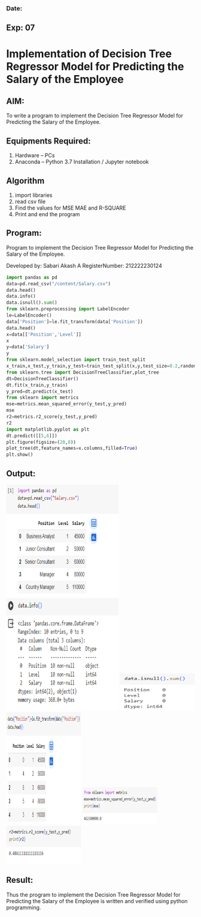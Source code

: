<h3>Date:</h3>
<h2>Exp: 07</h2>

# Implementation of Decision Tree Regressor Model for Predicting the Salary of the Employee
## AIM:
To write a program to implement the Decision Tree Regressor Model for Predicting the Salary of the Employee.
## Equipments Required:
1. Hardware – PCs
2. Anaconda – Python 3.7 Installation / Jupyter notebook
## Algorithm
1. import libraries
2. read csv file
3. Find the values for MSE MAE and R-SQUARE
4. Print and end the program
## Program:
Program to implement the Decision Tree Regressor Model for Predicting the Salary of the Employee.

Developed by: Sabari Akash A
RegisterNumber:  212222230124
```py
import pandas as pd
data=pd.read_csv("/content/Salary.csv")
data.head()
data.info()
data.isnull().sum()
from sklearn.preprocessing import LabelEncoder
le=LabelEncoder()
data['Position']=le.fit_transform(data['Position'])
data.head()
x=data[['Position','Level']]
x
y=data['Salary']
y
from sklearn.model_selection import train_test_split
x_train,x_test,y_train,y_test=train_test_split(x,y,test_size=0.2,random_state=2)
from sklearn.tree import DecisionTreeClassifier,plot_tree
dt=DecisionTreeClassifier()
dt.fit(x_train,y_train)
y_pred=dt.predict(x_test)
from sklearn import metrics
mse=metrics.mean_squared_error(y_test,y_pred)
mse
r2=metrics.r2_score(y_test,y_pred)
r2
import matplotlib.pyplot as plt
dt.predict([[5,6]])
plt.figure(figsize=(20,8))
plot_tree(dt,feature_names=x.columns,filled=True)
plt.show()
```
## Output:
<img src=image.png width=300 height=300>
<img src=image-1.png width=300 height=300>
<img src=image-2.png width=200 height=100>
<img src=image-3.png width=200 height=300>
<img src=image-4.png width=200 height=100>
<img src=image-5.png width=200 height=100>
<br>

## Result:
Thus the program to implement the Decision Tree Regressor Model for Predicting the Salary of the Employee is written and verified using python programming.
